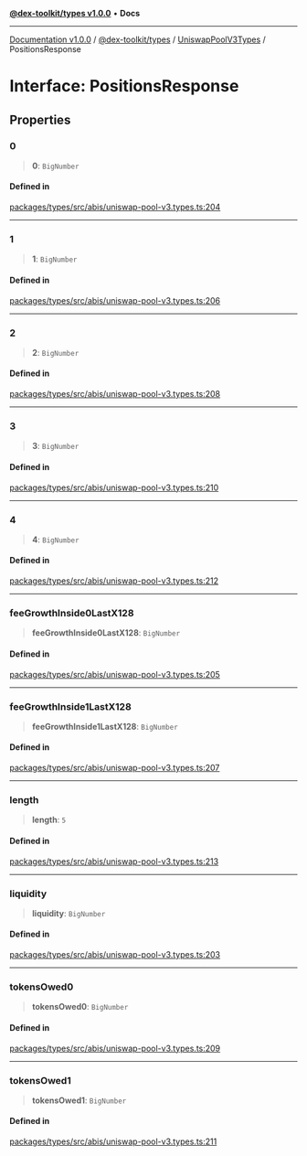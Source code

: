 [**@dex-toolkit/types v1.0.0**](../../../README.md) • **Docs**

***

[Documentation v1.0.0](../../../../../packages.md) / [@dex-toolkit/types](../../../README.md) / [UniswapPoolV3Types](../README.md) / PositionsResponse

# Interface: PositionsResponse

## Properties

### 0

> **0**: `BigNumber`

#### Defined in

[packages/types/src/abis/uniswap-pool-v3.types.ts:204](https://github.com/niZmosis/dex-toolkit/blob/3d8b41b44787b30fbea5de3ab4737662ffb61bc8/packages/types/src/abis/uniswap-pool-v3.types.ts#L204)

***

### 1

> **1**: `BigNumber`

#### Defined in

[packages/types/src/abis/uniswap-pool-v3.types.ts:206](https://github.com/niZmosis/dex-toolkit/blob/3d8b41b44787b30fbea5de3ab4737662ffb61bc8/packages/types/src/abis/uniswap-pool-v3.types.ts#L206)

***

### 2

> **2**: `BigNumber`

#### Defined in

[packages/types/src/abis/uniswap-pool-v3.types.ts:208](https://github.com/niZmosis/dex-toolkit/blob/3d8b41b44787b30fbea5de3ab4737662ffb61bc8/packages/types/src/abis/uniswap-pool-v3.types.ts#L208)

***

### 3

> **3**: `BigNumber`

#### Defined in

[packages/types/src/abis/uniswap-pool-v3.types.ts:210](https://github.com/niZmosis/dex-toolkit/blob/3d8b41b44787b30fbea5de3ab4737662ffb61bc8/packages/types/src/abis/uniswap-pool-v3.types.ts#L210)

***

### 4

> **4**: `BigNumber`

#### Defined in

[packages/types/src/abis/uniswap-pool-v3.types.ts:212](https://github.com/niZmosis/dex-toolkit/blob/3d8b41b44787b30fbea5de3ab4737662ffb61bc8/packages/types/src/abis/uniswap-pool-v3.types.ts#L212)

***

### feeGrowthInside0LastX128

> **feeGrowthInside0LastX128**: `BigNumber`

#### Defined in

[packages/types/src/abis/uniswap-pool-v3.types.ts:205](https://github.com/niZmosis/dex-toolkit/blob/3d8b41b44787b30fbea5de3ab4737662ffb61bc8/packages/types/src/abis/uniswap-pool-v3.types.ts#L205)

***

### feeGrowthInside1LastX128

> **feeGrowthInside1LastX128**: `BigNumber`

#### Defined in

[packages/types/src/abis/uniswap-pool-v3.types.ts:207](https://github.com/niZmosis/dex-toolkit/blob/3d8b41b44787b30fbea5de3ab4737662ffb61bc8/packages/types/src/abis/uniswap-pool-v3.types.ts#L207)

***

### length

> **length**: `5`

#### Defined in

[packages/types/src/abis/uniswap-pool-v3.types.ts:213](https://github.com/niZmosis/dex-toolkit/blob/3d8b41b44787b30fbea5de3ab4737662ffb61bc8/packages/types/src/abis/uniswap-pool-v3.types.ts#L213)

***

### liquidity

> **liquidity**: `BigNumber`

#### Defined in

[packages/types/src/abis/uniswap-pool-v3.types.ts:203](https://github.com/niZmosis/dex-toolkit/blob/3d8b41b44787b30fbea5de3ab4737662ffb61bc8/packages/types/src/abis/uniswap-pool-v3.types.ts#L203)

***

### tokensOwed0

> **tokensOwed0**: `BigNumber`

#### Defined in

[packages/types/src/abis/uniswap-pool-v3.types.ts:209](https://github.com/niZmosis/dex-toolkit/blob/3d8b41b44787b30fbea5de3ab4737662ffb61bc8/packages/types/src/abis/uniswap-pool-v3.types.ts#L209)

***

### tokensOwed1

> **tokensOwed1**: `BigNumber`

#### Defined in

[packages/types/src/abis/uniswap-pool-v3.types.ts:211](https://github.com/niZmosis/dex-toolkit/blob/3d8b41b44787b30fbea5de3ab4737662ffb61bc8/packages/types/src/abis/uniswap-pool-v3.types.ts#L211)
